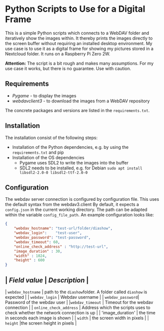 # Python Scripts to Use for a Digital Frame

This is a simple Python scripts which connects to a WebDAV folder and iteratively show the images within. It thereby prints the images directly to the screen buffer without requiring an installed desktop environment. My use case is to use it as a digital frame for showing my pictures stored in a Nextcloud folder. It runs on a Raspberry Pi Zero 2W.

**Attention:** The script is a bit rough and makes many assumptions. For my use case it works, but there is no guarantee. Use with caution. 

## Requirements
* *Pygame* - to display the images
* *webdavclient3* - to download the images from a WebDAV repository

The concrete packages and versions are listed in the `requirements.txt`.

## Installation

The installation consist of the following steps:

* Installation of the Python dependencies, e.g. by using the `requirements.txt` and pip
* Installation of the OS dependencies
    * Pygame uses SDL2 to write the images into the buffer
    * SDL2 needs to be installed, e.g. for Debian `sudo apt install libsdl2-2.0-0 libsdl2-ttf-2.0-0`

## Configuration

The webdav server connection is configured by configuration file. This uses the default syntax from the webdav3.client By default, it expects a `config.json` in the current working directory. The path can be adapted within the variable `config_file_path`. An example configuration looks like:

```json
{
    "webdav_hostname": "test-url/folder/diashow",
    "webdav_login":    "test-user",
    "webdav_password": "test-password",
    "webdav_timeout": 60,
    "online_check_address" : "http://test-url",
    "image_duration" : 30,
    "width" : 1024,
    "height" : 600
}
```

| *Field value* | *Description* |
---------------------------------
| `webdav_hostname` | path to the `diashow`folder. A folder called `diashow` is expected |
| `webdav_login` | Webdav username |
| `webdav_password`| Password of the webdav user |
|`webdav_timeout` | Timeout for the webdav connection |
| `online_check_address` | Address which the scripts uses to check whether the network connection is up |
| 'image_duration' | the time in seconds each image is shown |
| `width` | the screen width in pixels |
| `height` |the screen height in pixels |
